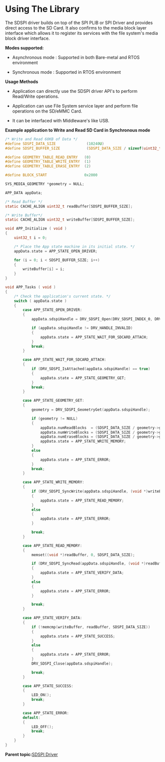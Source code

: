 # Using The Library

The SDSPI driver builds on top of the SPI PLIB or SPI Driver and provides direct access to the SD Card. It also confirms to the media block layer interface which allows it to register its services with the file system's media block driver interface.

**Modes supported:**

-   Asynchronous mode : Supported in both Bare-metal and RTOS environment

-   Synchronous mode : Supported in RTOS environment


**Usage Methods**

-   Application can directly use the SDSPI driver API's to perform Read/Write operations.

-   Application can use File System service layer and perform file operations on the SD/eMMC Card.

-   It can be interfaced with Middleware's like USB.


**Example application to Write and Read SD Card in Synchronous mode**

```c
/* Write and Read 60KB of Data */
#define SDSPI_DATA_SIZE              (10240U)
#define SDSPI_BUFFER_SIZE            (SDSPI_DATA_SIZE / sizeof(uint32_t))

#define GEOMETRY_TABLE_READ_ENTRY   (0)
#define GEOMETRY_TABLE_WRITE_ENTRY  (1)
#define GEOMETRY_TABLE_ERASE_ENTRY  (2)

#define BLOCK_START                 0x2000

SYS_MEDIA_GEOMETRY *geometry = NULL;

APP_DATA appData;

/* Read Buffer */
static CACHE_ALIGN uint32_t readBuffer[SDSPI_BUFFER_SIZE];

/* Write Buffer*/
static CACHE_ALIGN uint32_t writeBuffer[SDSPI_BUFFER_SIZE];

void APP_Initialize ( void )
{
    uint32_t i = 0;

    /* Place the App state machine in its initial state. */
    appData.state = APP_STATE_OPEN_DRIVER;

    for (i = 0; i < SDSPI_BUFFER_SIZE; i++)
    {
        writeBuffer[i] = i;
    }
}

void APP_Tasks ( void )
{
    /* Check the application's current state. */
    switch ( appData.state )
    {
        case APP_STATE_OPEN_DRIVER:
        {
            appData.sdspiHandle = DRV_SDSPI_Open(DRV_SDSPI_INDEX_0, DRV_IO_INTENT_READWRITE);

            if (appData.sdspiHandle != DRV_HANDLE_INVALID)
            {
                appData.state = APP_STATE_WAIT_FOR_SDCARD_ATTACH;
            }
            break;
        }

        case APP_STATE_WAIT_FOR_SDCARD_ATTACH:
        {
            if (DRV_SDSPI_IsAttached(appData.sdspiHandle) == true)
            {
                appData.state = APP_STATE_GEOMETRY_GET;
            }
            break;
        }

        case APP_STATE_GEOMETRY_GET:
        {
            geometry = DRV_SDSPI_GeometryGet(appData.sdspiHandle);

            if (geometry != NULL)
            {
                appData.numReadBlocks  = (SDSPI_DATA_SIZE / geometry->geometryTable[GEOMETRY_TABLE_READ_ENTRY].blockSize);
                appData.numWriteBlocks = (SDSPI_DATA_SIZE / geometry->geometryTable[GEOMETRY_TABLE_WRITE_ENTRY].blockSize);
                appData.numEraseBlocks = (SDSPI_DATA_SIZE / geometry->geometryTable[GEOMETRY_TABLE_ERASE_ENTRY].blockSize);
                appData.state = APP_STATE_WRITE_MEMORY;
            }
            else
            {
                appData.state = APP_STATE_ERROR;
            }
            break;
        }

        case APP_STATE_WRITE_MEMORY:
        {
            if (DRV_SDSPI_SyncWrite(appData.sdspiHandle, (void *)writeBuffer, BLOCK_START, appData.numWriteBlocks) == true)
            {
                appData.state = APP_STATE_READ_MEMORY;
            }
            else
            {
                appData.state = APP_STATE_ERROR;
            }

            break;
        }

        case APP_STATE_READ_MEMORY:
        {
            memset((void *)readBuffer, 0, SDSPI_DATA_SIZE);

            if (DRV_SDSPI_SyncRead(appData.sdspiHandle, (void *)readBuffer, BLOCK_START, appData.numReadBlocks) == true)
            {
                appData.state = APP_STATE_VERIFY_DATA;
            }
            else
            {
                appData.state = APP_STATE_ERROR;
            }

            break;
        }

        case APP_STATE_VERIFY_DATA:
        {
            if (!memcmp(writeBuffer, readBuffer, SDSPI_DATA_SIZE))
            {
                appData.state = APP_STATE_SUCCESS;
            }
            else
            {
                appData.state = APP_STATE_ERROR;
            }
            DRV_SDSPI_Close(appData.sdspiHandle);

            break;
        }

        case APP_STATE_SUCCESS:
        {
            LED_ON();
            break;
        }

        case APP_STATE_ERROR:
        default:
        {
            LED_OFF();
            break;
        }
    }
}
```

**Parent topic:**[SDSPI Driver](GUID-89A8332D-B4D0-4989-8602-EACDE3EE74AC.md)

